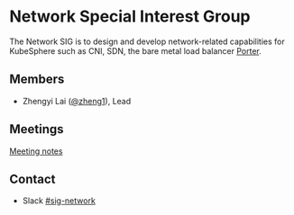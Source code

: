 # Network Special Interest Group

The Network SIG is to design and develop network-related capabilities for KubeSphere such as CNI, SDN, the bare metal load balancer [Porter](https://github.com/kubesphere/porter).

## Members

- Zhengyi Lai ([@zheng1](https://github.com/zheng1)), Lead

## Meetings

[Meeting notes](https://docs.google.com/document/d/12KTd1xBSYPBTbn4WTvN4iTPoDg1skU-bbbcoNt_RAPE/)

## Contact

- Slack [#sig-network](https://kubesphere.slack.com/messages/sig-network)
